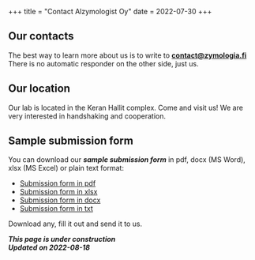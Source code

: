 +++
title = "Contact Alzymologist Oy"
date = 2022-07-30
+++

## Our contacts

The best way to learn more about us is to write to [**contact@zymologia.fi**](mailto:contact@zymologia.fi) <br>
There is no automatic responder on the other side, just us.

## Our location

Our lab is located in the Keran Hallit complex. Come and visit us! We are very interested in handshaking and cooperation.


## Sample submission form
You can download our ***sample submission form*** in pdf, docx (MS Word), xlsx (MS Excel) or plain text format:
* [Submission form in pdf](/Alzymologist-submission-form.pdf)
* [Submission form in xlsx](/Alzymologist-submission-form.xlsx)
* [Submission form in docx](/Alzymologist-submission-form.docx)
* [Submission form in txt](/Alzymologist-submission-form.txt)

Download any, fill it out and send it to us. <br>

***This page is under construction***<br>
***Updated on 2022-08-18***